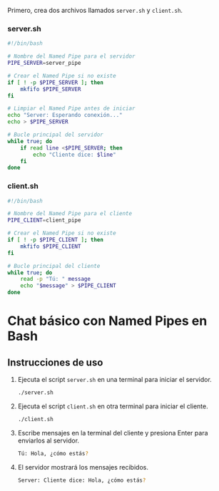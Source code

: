  Primero, crea dos archivos llamados `server.sh` y `client.sh`.

### server.sh

```bash
#!/bin/bash

# Nombre del Named Pipe para el servidor
PIPE_SERVER=server_pipe

# Crear el Named Pipe si no existe
if [ ! -p $PIPE_SERVER ]; then
    mkfifo $PIPE_SERVER
fi

# Limpiar el Named Pipe antes de iniciar
echo "Server: Esperando conexión..."
echo > $PIPE_SERVER

# Bucle principal del servidor
while true; do
    if read line <$PIPE_SERVER; then
        echo "Cliente dice: $line"
    fi
done
```

### client.sh

```bash
#!/bin/bash

# Nombre del Named Pipe para el cliente
PIPE_CLIENT=client_pipe

# Crear el Named Pipe si no existe
if [ ! -p $PIPE_CLIENT ]; then
    mkfifo $PIPE_CLIENT
fi

# Bucle principal del cliente
while true; do
    read -p "Tú: " message
    echo "$message" > $PIPE_CLIENT
done
```


# Chat básico con Named Pipes en Bash


## Instrucciones de uso

1. Ejecuta el script `server.sh` en una terminal para iniciar el servidor.

    ```bash
    ./server.sh
    ```

2. Ejecuta el script `client.sh` en otra terminal para iniciar el cliente.

    ```bash
    ./client.sh
    ```

3. Escribe mensajes en la terminal del cliente y presiona Enter para enviarlos al servidor.

    ```bash
    Tú: Hola, ¿cómo estás?
    ```

4. El servidor mostrará los mensajes recibidos.

    ```bash
    Server: Cliente dice: Hola, ¿cómo estás?
    ```

